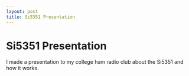 ```yaml
---
layout: post
title: Si5351 Presentation
---
```


# Si5351 Presentation

I made a presentation to my college ham radio club about the Si5351 and how it works.


